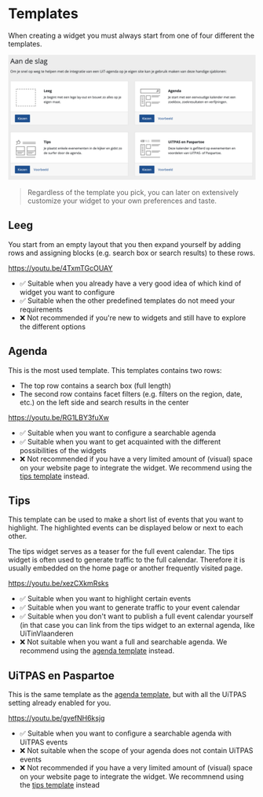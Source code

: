 # Templates

When creating a widget you must always start from one of four different the templates.

![templates](.././assets/images/templates.png)

> Regardless of the template you pick, you can later on extensively customize your widget to your own preferences and taste.

## Leeg

You start from an empty layout that you then expand yourself by adding rows and assigning blocks (e.g. search box or search results) to these rows.

<https://youtu.be/4TxmTGcOUAY>

* ✅ Suitable when you already have a very good idea of which kind of widget you want to configure
* ✅ Suitable when the other predefined templates do not meed your requirements
* ❌ Not recommended if you're new to widgets and still have to explore the different options

## Agenda

This is the most used template. This templates contains two rows:

* The top row contains a search box (full length)
* The second row contains facet filters (e.g. filters on the region, date, etc.) on the left side and search results in the center

<https://youtu.be/RG1LBY3fuXw>

* ✅ Suitable when you want to configure a searchable agenda
* ✅ Suitable when you want to get acquainted with the different possibilities of the widgets
* ❌ Not recommended if you have a very limited amount of (visual) space on your website page to integrate the widget. We recommend using the [tips template](#Tips) instead.

## Tips

This template can be used to make a short list of events that you want to highlight. The highlighted events can be displayed below or next to each other.

The tips widget serves as a teaser for the full event calendar. The tips widget is often used to generate traffic to the full calendar. Therefore it is usually embedded on the home page or another frequently visited page.

<https://youtu.be/xezCXkmRsks>

* ✅ Suitable when you want to highlight certain events
* ✅ Suitable when you want to generate traffic to your event calendar
* ✅ Suitable when you don't want to publish a full event calendar yourself (in that case you can link from the tips widget to an external agenda, like UiTinVlaanderen
* ❌ Not suitable when you want a full and searchable agenda. We recommend using the [agenda template](#Agenda) instead.

## UiTPAS en Paspartoe

This is the same template as the [agenda template](#Agenda), but with all the UiTPAS setting already enabled for you.

<https://youtu.be/gyefNH6ksjg>

* ✅ Suitable when you want to configure a searchable agenda with UiTPAS events
* ❌ Not suitable when the scope of your agenda does not contain UiTPAS events
* ❌ Not recommended if you have a very limited amount of (visual) space on your website page to integrate the widget. We recommnend using the [tips template](#tips) instead
